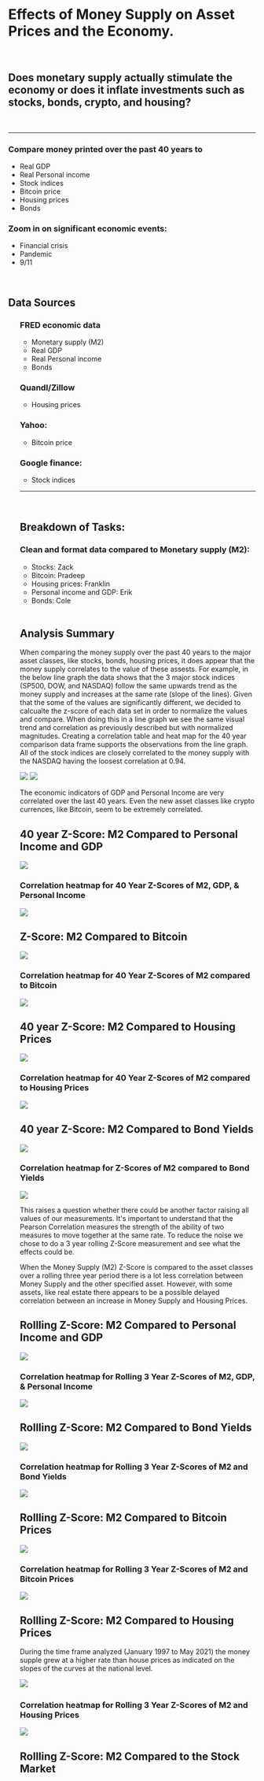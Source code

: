 <h1>Effects of Money Supply on Asset Prices and the Economy.</h1>

<br>
<h2>Does monetary supply actually stimulate the economy or does it inflate investments such as stocks, bonds, crypto, and housing?
</h2><br>
<hr>
<h3>Compare money printed over the past 40 years to</h3>
<ul>
	<li>Real GDP</li>
	<li>Real Personal income</li>
	<li>Stock indices</li>
	<li>Bitcoin price</li>
	<li>Housing prices</li>
	<li>Bonds</li>
</ul>
<h3>Zoom in on significant economic events:</h3>
<ul>
	<li>Financial crisis</li>
	<li>Pandemic</li>
	<li>9/11</li>
</ul>
<br>
<h2>Data Sources</h2>
<ul>
<h3>FRED economic data</h3>
<ul>
    <li>Monetary supply (M2)</li>
    <li>Real GDP</li>
    <li>Real Personal income</li>
    <li>Bonds</li>
</ul>
<h3>Quandl/Zillow</h3>
<ul>
    <li>Housing prices</li>
</ul> 
<h3>Yahoo:</h3>
<ul>
    <li>Bitcoin price</li>
</ul> 
<h3>Google finance:</h3>
<ul>
    <li>Stock indices</li>
</ul>
<hr>
<br>
<h2>
Breakdown of Tasks:
</h2>
<h3>Clean and format data compared to Monetary supply (M2):</h3>
<ul>
    <li>Stocks: Zack</li>
    <li>Bitcoin: Pradeep</li>
    <li>Housing prices: Franklin </li>
    <li>Personal income and GDP: Erik </li>
    <li>Bonds: Cole</li>
</ul>
<br>
<h2>
Analysis Summary
</h2>
<p>
When comparing the money supply over the past 40 years to the major asset classes, like stocks, bonds, housing prices, it does appear that the money supply correlates to the value of these assests. For example, in the below line graph the data shows that the 3 major stock indices (SP500, DOW, and NASDAQ) follow the same upwards trend as the money supply and increases at the same rate (slope of the lines). Given that the some of the values are significantly different, we decided to calcualte the z-score of each data set in order to normalize the values and compare. When doing this in a line graph we see the same visual trend and correlation as previously described but with normalized magnitudes. Creating a correlation table and heat map for the 40 year comparison data frame supports the observations from the line graph. All of the stock indices are closely correlated to the money supply with the NASDAQ having the loosest correlation at 0.94.   
</p>

<!-- ![image](Resources/Stock Index Z-Score Comparison Graph.png) -->
<img src="Resources/Stock Index Z-Score Comparison Graph.png">

<img src="Resources/Overall Correlation Heat Map.png">

<p>
The economic indicators of GDP and Personal Income are very correlated over the last 40 years.  Even the new asset classes like crypto currences, like Bitcoin, seem to be extremely correlated.
</p>
<h2>40 year Z-Score: M2 Compared to Personal Income and GDP</h2>
<img src="Resources/el-40y_Z-Score_plot.png">
<br>
<h3>Correlation heatmap for 40 Year Z-Scores of M2, GDP, & Personal Income</h3>
<img src="Resources/el-Correlation_of_M2_GDP_Income_40yr.png">

<h2>Z-Score: M2 Compared to Bitcoin</h2>
<img src="Resources/pd_z_score_m2sl_btc_plot.png">
<br>
<h3>Correlation heatmap for 40 Year Z-Scores of M2 compared to Bitcoin</h3>
<img src="Resources/pd_z_score_m2sl_btc_corr_hvplot.png">

<h2>40 year Z-Score: M2 Compared to Housing Prices</h2>
<img src="Resources/FVaca_2_National_plot_z_score.png">
<br>
<h3>Correlation heatmap for 40 Year Z-Scores of M2 compared to Housing Prices</h3>
<img src="Resources/FVaca_4_National_correlation_plot (1).png">

<h2>40 year Z-Score: M2 Compared to Bond Yields</h2>
<img src="Resources/ZScore_Plot_CM.png">
<br>
<h3>Correlation heatmap for Z-Scores of M2 compared to Bond Yields</h3>
<img src="Resources/Bond_M2_Heat_CM.png">



<p>This raises a question whether there could be another factor raising all values of our measurements.  It's important to understand that the Pearson Correlation measures the strength of the ability of two measures to move together at the same rate. To reduce the noise we chose to do a 3 year rolling Z-Score measurement and see what the effects could be.
</p>
<p>
When the Money Supply (M2) Z-Score is compared to the asset classes over a rolling three year period there is a lot less correlation between Money Supply and the other specified asset.  However, with some assets, like real estate there appears to be a possible delayed correlation between an increase in Money Supply and Housing Prices.
</p>

<h2>Rollling Z-Score: M2 Compared to Personal Income and GDP</h2>
<!-- ![image](Resources/el-Rolling_3year_Z-Score_M2_GDP_Income_plot.png) -->
<img src="Resources/el-Rolling_3year_Z-Score_M2_GDP_Income_plot.png">
<br>
<h3>Correlation heatmap for Rolling 3 Year Z-Scores of M2, GDP, & Personal Income</h3>
<img src="Resources/el-Correlation_of_M2_GDP_Income.png">

<h2>Rollling Z-Score: M2 Compared to Bond Yields</h2>
<!-- ![image](Resources/Rolling_ZScore_Plot_CM.png) -->
<img src="Resources/Rolling_ZScore_Plot_CM.png">
<br>
<h3>Correlation heatmap for Rolling 3 Year Z-Scores of M2 and Bond Yields</h3>
<img src="Resources/Bond_M2_Heat_CM.png">

<h2>Rollling Z-Score: M2 Compared to Bitcoin Prices</h2>
<!-- ![image](Resources/pd_rolling_z_score_m2sl_btc_corr_pandemic.png) -->
<img src="Resources/pd_rolling_z_score_m2sl_btc_corr_pandemic.png">
<br>
<h3>Correlation heatmap for Rolling 3 Year Z-Scores of M2 and Bitcoin Prices</h3>
<img src="Resources/pd_rolling_z_score_m2sl_btc_corr_hvplot.png">


<h2>Rollling Z-Score: M2 Compared to Housing Prices</h2>
<p>During the time frame analyzed (January 1997 to May 2021) the money supple grew at a higher rate than house prices as indicated on the slopes of the curves at the national level.</p>
​
<!-- ![image](Resources/FVaca_3_National_plot_rolling_z.png) -->
<img src="Resources/FVaca_3_National_plot_rolling_z.png">
<br>
<h3>Correlation heatmap for Rolling 3 Year Z-Scores of M2 and Housing Prices</h3>
<img src="Resources/FVaca_17_National_correlation_rolling_z_plot.png">

<h2>Rollling Z-Score: M2 Compared to the Stock Market</h2>
